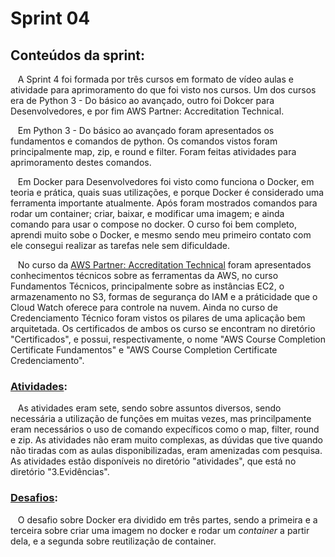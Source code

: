 # Sprint 04
## Conteúdos da sprint: 
&nbsp;&nbsp;&nbsp;A Sprint 4 foi formada por três cursos em formato de vídeo aulas e atividade para aprimoramento do que foi visto nos cursos. Um  dos cursos era de Python 3 - Do básico ao avançado, outro foi Dokcer para Desenvolvedores, e por fim AWS Partner: Accreditation Technical.<p>
&nbsp;&nbsp;&nbsp;Em Python 3 - Do básico ao avançado foram apresentados os fundamentos e comandos de python. Os comandos vistos foram principalmente map, zip, e round e filter. Foram feitas atividades para aprimoramento destes comandos.<p>

&nbsp;&nbsp;&nbsp;Em Docker para Desenvolvedores foi visto como funciona o Docker, em teoria e prática, quais suas utilizações, e porque Docker é considerado uma ferramenta importante atualmente. Após foram mostrados comandos para rodar um container; criar, baixar, e modificar uma imagem; e ainda comando para usar o compose no docker. O curso foi bem completo, aprendi muito sobe o Docker, e mesmo sendo meu primeiro contato com ele consegui realizar as tarefas nele sem dificuldade.<p>

&nbsp;&nbsp;&nbsp;No curso da [AWS Partner: Accreditation Technical](https://github.com/rehbeinp/EstagioC_UOL/blob/main/Sprint04/4.Certificados/AWS%20Course%20Completion%20Certificate%20Fundamentos%20Tecnicos.pdf) foram apresentados conhecimentos técnicos sobre as ferramentas da AWS, no curso Fundamentos Técnicos, principalmente sobre as instâncias EC2, o armazenamento no S3, formas de segurança do IAM e a práticidade que o Cloud Watch oferece para controle na nuvem. Ainda no curso de Credenciamento Técnico foram vistos os pilares de uma aplicação bem arquitetada. Os certificados de ambos os curso se encontram no diretório "Certificados", e possui, respectivamente, o nome "AWS Course Completion Certificate Fundamentos" e "AWS Course Completion Certificate Credenciamento".

### [Atividades](https://github.com/rehbeinp/EstagioC_UOL/blob/main/Sprint04/2.Atividades.md):
&nbsp;&nbsp;&nbsp;As atividades eram sete, sendo sobre assuntos diversos, sendo necessária a utilização de funções em muitas vezes, mas princilpamente eram necessários o uso de comando expecíficos como o map, filter, round e zip. As atividades não eram muito complexas, as dúvidas que tive quando não tiradas com as aulas disponibilizadas, eram amenizadas com pesquisa. As atividades estão disponíveis no diretório "atividades", que está no diretório "3.Evidências". 

### [Desafios](https://github.com/rehbeinp/EstagioC_UOL/blob/main/Sprint04/1.Desafio.md): 
&nbsp;&nbsp;&nbsp;O desafio sobre Docker era dividido em três partes, sendo a primeira e a terceira sobre criar uma imagem no docker e rodar um *container* a partir dela, e a segunda sobre reutilização de container.


